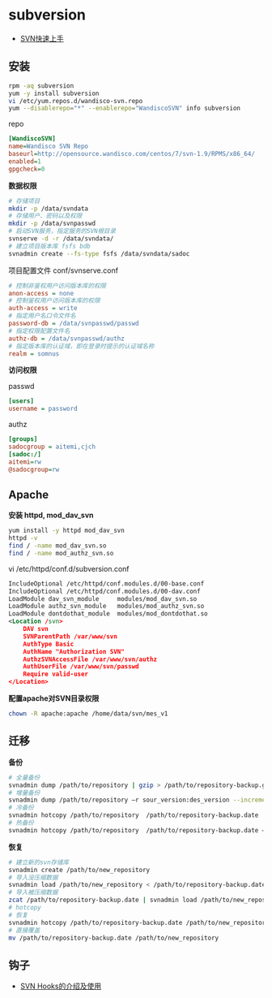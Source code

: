 # subversion

- [SVN快速上手](https://blog.csdn.net/atsoar/article/details/80460440)

## 安装

```bash
rpm -aq subversion
yum -y install subversion
vi /etc/yum.repos.d/wandisco-svn.repo
yum --disablerepo="*" --enablerepo="WandiscoSVN" info subversion
```

repo

```ini
[WandiscoSVN]
name=Wandisco SVN Repo
baseurl=http://opensource.wandisco.com/centos/7/svn-1.9/RPMS/x86_64/
enabled=1
gpgcheck=0
```

**数据权限**

```bash
# 存储项目
mkdir -p /data/svndata
# 存储用户、密码以及权限
mkdir -p /data/svnpasswd
# 启动SVN服务，指定服务的SVN根目录
svnserve -d -r /data/svndata/
# 建立项目版本库 fsfs bdb
svnadmin create --fs-type fsfs /data/svndata/sadoc
```

项目配置文件 conf/svnserve.conf

```ini
# 控制非鉴权用户访问版本库的权限
anon-access = none
# 控制鉴权用户访问版本库的权限
auth-access = write
# 指定用户名口令文件名
password-db = /data/svnpasswd/passwd
# 指定权限配置文件名
authz-db = /data/svnpasswd/authz
# 指定版本库的认证域，即在登录时提示的认证域名称
realm = somnus
```

**访问权限**

passwd

```ini
[users]
username = password
```

authz

```ini
[groups]
sadocgroup = aitemi,cjch
[sadoc:/]
aitemi=rw
@sadocgroup=rw
```

## Apache

**安装 httpd, mod_dav_svn**

```bash
yum install -y httpd mod_dav_svn
httpd -v
find / -name mod_dav_svn.so
find / -name mod_authz_svn.so
```

vi /etc/httpd/conf.d/subversion.conf

```xml
IncludeOptional /etc/httpd/conf.modules.d/00-base.conf
IncludeOptional /etc/httpd/conf.modules.d/00-dav.conf
LoadModule dav_svn_module     modules/mod_dav_svn.so
LoadModule authz_svn_module   modules/mod_authz_svn.so
LoadModule dontdothat_module  modules/mod_dontdothat.so
<Location /svn>
    DAV svn
    SVNParentPath /var/www/svn
    AuthType Basic
    AuthName "Authorization SVN"
    AuthzSVNAccessFile /var/www/svn/authz
    AuthUserFile /var/www/svn/passwd
    Require valid-user
</Location>
```

**配置apache对SVN目录权限**

```bash
chown -R apache:apache /home/data/svn/mes_v1
```

## 迁移

**备份**

```bash
# 全量备份
svnadmin dump /path/to/repository | gzip > /path/to/repository-backup.gz
# 增量备份
svnadmin dump /path/to/repository –r sour_version:des_version --incremental > sour-des.date
# 冷备份
svnadmin hotcopy /path/to/repository  /path/to/repository-backup.date
# 热备份
svnadmin hotcopy /path/to/repository  /path/to/repository-backup.date –clean-logs
```

**恢复**

```bash
# 建立新的svn存储库
svnadmin create /path/to/new_repository
# 导入没压缩数据
svnadmin load /path/to/new_repository < /path/to/repository-backup.date
# 导入被压缩数据
zcat /path/to/repository-backup.date | svnadmin load /path/to/new_repository
# hotcopy
# 恢复
svnadmin hotcopy /path/to/repository-backup.date /path/to/new_repository
# 直接覆盖
mv /path/to/repository-backup.date /path/to/new_repository
```

## 钩子

- [SVN Hooks的介绍及使用](https://juejin.im/post/6844903747911417864)





